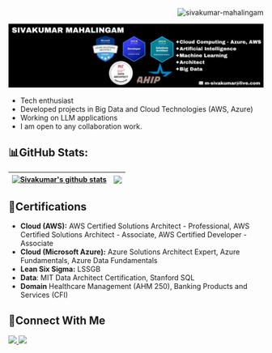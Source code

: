 <p align="right"> <img src="https://komarev.com/ghpvc/?username=sivakumar-mahalingam&label=Profile%20Views&color=0e75b6&style=flat" alt="sivakumar-mahalingam" /> </p>

<a href="https://github.com/sivakumar-mahalingam/" target="_blank">
        <img src="images/header.jpeg" target="_blank" />
</a>
    
- Tech enthusiast
- Developed projects in Big Data and Cloud Technologies (AWS, Azure)
- Working on LLM applications
- I am open to any collaboration work.

## 📊GitHub Stats:

| <a href="https://github.com/sivakumar-mahalingam"><img align="center" src="https://github-readme-stats.vercel.app/api?username=sivakumar-mahalingam&show_icons=true&include_all_commits=true&count_private=true&hide_border=true&theme=transparent" alt="Sivakumar's github stats" /></a> | <a href="https://github.com/sivakumar-mahalingam"><img align="center" src="https://github-readme-stats.vercel.app/api/top-langs/?username=sivakumar-mahalingam&layout=compact&hide_border=true&theme=transparent" /></a> |
| -------- | -------- |

## 📜Certifications
- **Cloud (AWS):** AWS Certified Solutions Architect - Professional, AWS Certified Solutions Architect - Associate, AWS Certified Developer - Associate
- **Cloud (Microsoft Azure):** Azure Solutions Architect Expert, Azure Fundamentals, Azure Data Fundamentals
- **Lean Six Sigma:** LSSGB
- **Data**: MIT Data Architect Certification, Stanford SQL
- **Domain** Healthcare Management (AHM 250), Banking Products and Services (CFI)

## 🤝Connect With Me

 <a href="https://www.linkedin.com/in/sivakumar-mahalingam/" target="_blank">
        <img src="https://img.shields.io/badge/LinkedIn-0077B5?style=for-the-badge&logo=linkedin&logoColor=white" target="_blank" />
</a>
<a href="https://medium.com/@sivakumar-mahalingam/" target="_blank">
        <img src="https://img.shields.io/badge/Medium-000000?style=for-the-badge&logo=medium&logoColor=white" target="_blank" />
</a>

<!--
**sivakumar-mahalingam/sivakumar-mahalingam** is a ✨ _special_ ✨ repository because its `README.md` (this file) appears on your GitHub profile.

<h1 align="center">
    <img src="https://readme-typing-svg.herokuapp.com/?font=Roboto&size=35&center=true&vCenter=true&width=500&height=70&duration=4000&lines=Hi+There!+👋;+I'm+Sivakumar+Mahalingam!;" />
</h1>

![](https://github-readme-stats.vercel.app/api?username=sivakumar-mahalingam&show_icons=true&include_all_commits=true&count_private=true)<br/>

Here are some ideas to get you started:

- 🔭 I’m currently working on ...
- 🌱 I’m currently learning ...
- 👯 I’m looking to collaborate on ...
- 🤔 I’m looking for help with ...
- 💬 Ask me about ...
- 📫 How to reach me: ...
- 😄 Pronouns: ...
- ⚡ Fun fact: ...
-->
